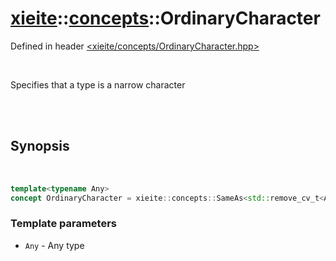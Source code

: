 # [xieite](../xieite.md)::[concepts](../concepts.md)::OrdinaryCharacter
Defined in header [<xieite/concepts/OrdinaryCharacter.hpp>](../../include/xieite/concepts/OrdinaryCharacter.hpp)

<br/>

Specifies that a type is a narrow character

<br/><br/>

## Synopsis

<br/>

```cpp
template<typename Any>
concept OrdinaryCharacter = xieite::concepts::SameAs<std::remove_cv_t<Any>, char, signed char, unsigned char>;
```
### Template parameters
- `Any` - Any type
